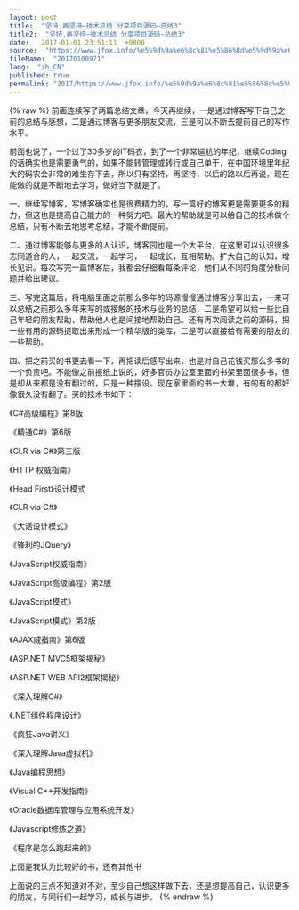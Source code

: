 ```yaml
---
layout: post
title:  "坚持,再坚持—技术总结 分享项目源码—总结3"
title2:  "坚持,再坚持—技术总结 分享项目源码—总结3"
date:   2017-01-01 23:51:11  +0800
source:  "https://www.jfox.info/%e5%9d%9a%e6%8c%81%e5%86%8d%e5%9d%9a%e6%8c%81-%e6%8a%80%e6%9c%af%e6%80%bb%e7%bb%93-%e5%88%86%e4%ba%ab%e9%a1%b9%e7%9b%ae%e6%ba%90%e7%a0%81-%e6%80%bb%e7%bb%933.html"
fileName:  "20170100971"
lang:  "zh_CN"
published: true
permalink: "2017/https://www.jfox.info/%e5%9d%9a%e6%8c%81%e5%86%8d%e5%9d%9a%e6%8c%81-%e6%8a%80%e6%9c%af%e6%80%bb%e7%bb%93-%e5%88%86%e4%ba%ab%e9%a1%b9%e7%9b%ae%e6%ba%90%e7%a0%81-%e6%80%bb%e7%bb%933.html"
---
```

{% raw %}
前面连续写了两篇总结文章，今天再继续，一是通过博客写下自己之前的总结与感想，二是通过博客与更多朋友交流，三是可以不断去提前自己的写作水平。

前面也说了，一个过了30多岁的IT码农，到了一个非常尴尬的年纪，继续Coding的话确实也是需要勇气的，如果不能转管理或转行或自己单干，在中国环境里年纪大的码农会非常的难生存下去，所以只有坚持，再坚持，以后的路以后再说，现在能做的就是不断地去学习，做好当下就是了。

 一、继续写博客，写博客确实也是很费精力的，写一篇好的博客更是需要更多的精力，但这也是提高自己能力的一种努力吧。最大的帮助就是可以给自己的技术做个总结，只有不断去地思考总结，才能不断提前。

 二、通过博客能够与更多的人认识，博客园也是一个大平台，在这里可以认识很多志同道合的人，一起交流，一起学习，一起成长，互相帮助。扩大自己的认知，增长见识。每次写完一篇博客后，我都会仔细看每条评论，他们从不同的角度分析问题并给出建议。

 三、写完这篇后，将电脑里面之前那么多年的码源慢慢通过博客分享出去，一来可以总结之前那么多年来写的或接触的技术与业务的总结，二是希望可以给一些比自己年轻的朋友帮助，帮助他人也是间接地帮助自己。还有再次阅读之前的源码，把一些有用的源码提取出来形成一个精华版的类库，二是可以直接给有需要的朋友的一些帮助。

 四、把之前买的书更去看一下，再把读后感写出来，也是对自己花钱买那么多书的一个负责吧。不能像之前报纸上说的，好多官员办公室里面的书架里面很多书，但是却从来都是没有翻过的，只是一种摆设。现在家里面的书一大堆，有的有的都好像很久没有翻了。买的技术书如下：

 《C#高级编程》第8版

 《精通C#》第6版

 《CLR via C#》第三版

 《HTTP 权威指南》

 《Head First》设计模式

 《CLR via C#》

 《大话设计模式》

 《锋利的JQuery》

 《JavaScript权威指南》

 《JavaScript高级编程》第2版

 《JavaScript模式》

 《JavaScript模式》第2版

 《AJAX威指南》第6版

 《ASP.NET MVC5框架揭秘》

 《ASP.NET WEB API2框架揭秘》

 《深入理解C#》

 《.NET组件程序设计》

 《疯狂Java讲义》

 《深入理解Java虚拟机》

 《Java编程思想》

 《Visual C++开发指南》

 《Oracle数据库管理与应用系统开发》

 《Javascript修炼之道》

 《程序是怎么跑起来的》

 上面是我认为比较好的书，还有其他书

 上面说的三点不知道对不对，至少自己想这样做下去，还是想提高自己，认识更多的朋友，与同行们一起学习，成长与进步。
{% endraw %}